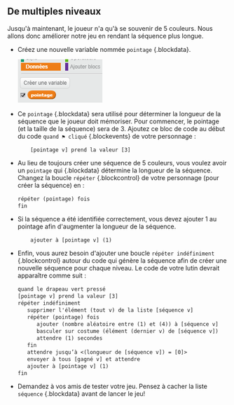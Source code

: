 ## De multiples niveaux

Jusqu'à maintenant, le joueur n'a qu'à se souvenir de 5 couleurs. Nous allons donc améliorer notre jeu en rendant la séquence plus longue.

+ Créez une nouvelle variable nommée `pointage` {.blockdata}.

	![capture d'écran](images/colour-score.png)

+ Ce `pointage` {.blockdata} sera utilisé pour déterminer la longueur de la séquence que le joueur doit mémoriser. Pour commencer, le pointage (et la taille de la séquence) sera de 3. Ajoutez ce bloc de code au début du code `quand ⚑ cliqué` {.blockevents} de votre personnage :

	```blocks
		[pointage v] prend la valeur [3]
	```

+ Au lieu de toujours créer une séquence de 5 couleurs, vous voulez avoir un `pointage` qui {.blockdata} détermine la longueur de la séquence. Changez la boucle `répéter` {.blockcontrol} de votre personnage (pour créer la séquence) en :

	```blocks
    répéter (pointage) fois
    fin
	```

+ Si la séquence a été identifiée correctement, vous devez ajouter 1 au pointage afin d'augmenter la longueur de la séquence.

	```blocks
		ajouter à [pointage v] (1)
	```

+ Enfin, vous aurez besoin d'ajouter une boucle `répéter indéfiniment` {.blockcontrol} autour du code qui génère la séquence afin de créer une nouvelle séquence pour chaque niveau. Le code de votre lutin devrait apparaître comme suit :

	```blocks
    quand le drapeau vert pressé
    [pointage v] prend la valeur [3]
    répéter indéfiniment
       supprimer l'élément (tout v) de la liste [séquence v]
       répéter (pointage) fois
          ajouter (nombre aléatoire entre (1) et (4)) à [séquence v]
          basculer sur costume (élément (dernier v) de [séquence v])
          attendre (1) secondes
       fin
       attendre jusqu’à <(longueur de [séquence v]) = [0]>
       envoyer à tous [gagné v] et attendre
       ajouter à [pointage v] (1)
    fin
	```

+ Demandez à vos amis de tester votre jeu. Pensez à cacher la liste `séquence` {.blockdata} avant de lancer le jeu!
